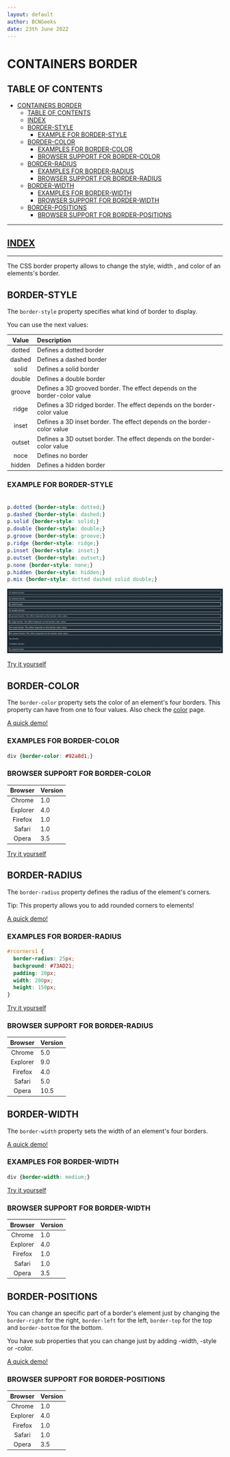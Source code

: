 ```yaml
---
layout: default
author: BCNGeeks
date: 23th June 2022
--- 
```


# CONTAINERS BORDER

## TABLE OF CONTENTS 

- [CONTAINERS BORDER](#containers-border)
  - [TABLE OF CONTENTS](#table-of-contents)
  - [INDEX](#index)
  - [BORDER-STYLE](#border-style)
    - [EXAMPLE FOR BORDER-STYLE](#example-for-border-style)
  - [BORDER-COLOR](#border-color)
    - [EXAMPLES FOR BORDER-COLOR](#examples-for-border-color)
    - [BROWSER SUPPORT FOR BORDER-COLOR](#browser-support-for-border-color)
  - [BORDER-RADIUS](#border-radius)
    - [EXAMPLES FOR BORDER-RADIUS](#examples-for-border-radius)
    - [BROWSER SUPPORT FOR BORDER-RADIUS](#browser-support-for-border-radius)
  - [BORDER-WIDTH](#border-width)
    - [EXAMPLES FOR BORDER-WIDTH](#examples-for-border-width)
    - [BROWSER SUPPORT FOR BORDER-WIDTH](#browser-support-for-border-width)
  - [BORDER-POSITIONS](#border-positions)
    - [BROWSER SUPPORT FOR BORDER-POSITIONS](#browser-support-for-border-positions)

---

## [INDEX](./index.md)

---

The CSS border property allows to change the style, width , and color of an elements's border.

## BORDER-STYLE


The `border-style` property specifies what kind of border to display.



You can use the next values:

|    Value      |  Description  |
| :-----------: | :----------- |
|   dotted      |     Defines a dotted border      |
|   dashed      |     Defines a dashed border      |
|   solid       |      Defines a solid border      |
|   double      |     Defines a double border      |
|   groove      |    Defines a 3D grooved border. The effect depends on the border-color value      |
|   ridge       |     Defines a 3D ridged border. The effect depends on the border-color value      |
|   inset       |     Defines a 3D inset border. The effect depends on the border-color value      |
|   outset      |     Defines a 3D outset border. The effect depends on the border-color value      |
|   noce        |    Defines no border      |
|   hidden      |      Defines a hidden border      |

### EXAMPLE FOR BORDER-STYLE

```CSS

p.dotted {border-style: dotted;}
p.dashed {border-style: dashed;}
p.solid {border-style: solid;}
p.double {border-style: double;}
p.groove {border-style: groove;}
p.ridge {border-style: ridge;}
p.inset {border-style: inset;}
p.outset {border-style: outset;}
p.none {border-style: none;}
p.hidden {border-style: hidden;}
p.mix {border-style: dotted dashed solid double;}

```

![EXAMPLES](border_example.png "EXAMPLES")

[Try it yourself](https://www.w3schools.com/css/tryit.asp?filename=trycss_border-style)

## BORDER-COLOR

The `border-color` property sets the color of an element's four borders. This property can have from one to four values. Also check the [color](./color.md) page.


[A quick demo!](https://www.w3schools.com/cssref/playdemo.asp?filename=playcss_border-color)

### EXAMPLES FOR BORDER-COLOR 

```CSS
div {border-color: #92a8d1;}
```
### BROWSER SUPPORT FOR BORDER-COLOR


| Browser | Version |
|:----:|:-------------|
| Chrome  | 1.0 |
| Explorer  | 4.0 |
| Firefox | 1.0 |
| Safari | 1.0 |
| Opera | 3.5 |

[Try it yourself](https://www.w3schools.com/cssref/tryit.asp?filename=trycss_border-color2)

## BORDER-RADIUS

The `border-radius` property defines the radius of the element's corners.

Tip: This property allows you to add rounded corners to elements! 

[A quick demo!](https://www.w3schools.com/cssref/playdemo.asp?filename=playcss_border-radius)

### EXAMPLES FOR BORDER-RADIUS

```CSS
#rcorners1 {
  border-radius: 25px;
  background: #73AD21;
  padding: 20px;
  width: 200px;
  height: 150px;
}
```
[Try it yourself](https://www.w3schools.com/cssref/tryit.asp?filename=trycss3_border-radius2)

### BROWSER SUPPORT FOR BORDER-RADIUS

| Browser | Version |
|:----:|:-------------|
| Chrome  | 5.0 |
| Explorer  | 9.0 |
| Firefox | 4.0 |
| Safari | 5.0 |
| Opera | 10.5 |

## BORDER-WIDTH

The `border-width` property sets the width of an element's four borders. 

[A quick demo!](https://www.w3schools.com/cssref/playdemo.asp?filename=playcss_border-width)

### EXAMPLES FOR BORDER-WIDTH

```CSS
div {border-width: medium;}
```
[Try it yourself](https://www.w3schools.com/cssref/tryit.asp?filename=trycss_border-width2)

### BROWSER SUPPORT FOR BORDER-WIDTH

| Browser | Version |
|:----:|:-------------|
| Chrome  | 1.0 |
| Explorer  | 4.0 |
| Firefox | 1.0 |
| Safari | 1.0 |
| Opera | 3.5 |

## BORDER-POSITIONS

You can change an specific part of a border's element just by changing the `border-right` for the right, `border-left` for the left, `border-top` for the top and `border-bottom` for the bottom.

You have sub properties that you can change just by adding -width, -style or -color.

[A quick demo!](https://www.w3schools.com/cssref/playdemo.asp?filename=playcss_border-right)

### BROWSER SUPPORT FOR BORDER-POSITIONS

| Browser | Version |
|:----:|:-------------|
| Chrome  | 1.0 |
| Explorer  | 4.0 |
| Firefox | 1.0 |
| Safari | 1.0 |
| Opera | 3.5 |